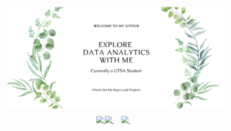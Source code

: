 ![hero image](./images/github_landing_page.png)
<p align="center">
  <a href="https://asia-hewett.github.io/continental_blog_spot/">
    <img src="https://www.flaticon.com/svg/static/icons/svg/60/60736.svg" width="26px">
  </a>
  <a href="https://asia-hewett.github.io/">
    <img src="https://webstockreview.net/images/website-icon-png.png" width="26px">
  </a>
  &emsp;
   <a href="https://www.linkedin.com/in/Asia-Hewett/">
    <img src="https://encrypted-tbn0.gstatic.com/images?q=tbn:ANd9GcQc1FmoZuzjfGNl2ADC5Hs8qbEvkxm9RWYsmA&usqp=CAU" width="26px"/>
  </a>
  &emsp;
</p>
